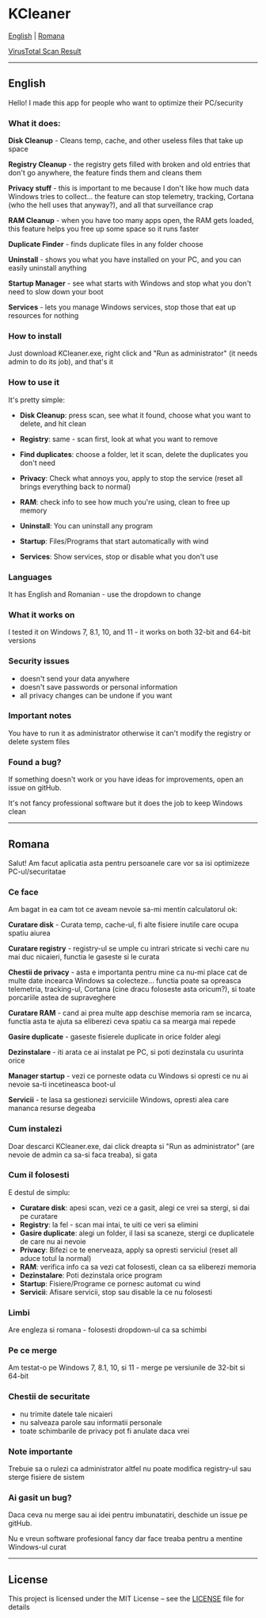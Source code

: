 # KCleaner

[English](#english) | [Romana](#romana)

[ VirusTotal Scan Result](https://www.virustotal.com/gui/file/7d36ee41b9344c7efec3cec364c36fa14c0b067e301e8c8ef6caf1dd0318fd73)

---

## English

Hello!
I made this app for people who want to optimize their PC/security

### What it does:

**Disk Cleanup** - Cleans temp, cache, and other useless files that take up space

**Registry Cleanup** - the registry gets filled with broken and old entries that don't go anywhere, the feature finds them and cleans them

**Privacy stuff** - this is important to me because I don't like how much data Windows tries to collect... the feature can stop telemetry, tracking, Cortana (who the hell uses that anyway?), and all that surveillance crap

**RAM Cleanup** - when you have too many apps open, the RAM gets loaded, this feature helps you free up some space so it runs faster

**Duplicate Finder** - finds duplicate files in any folder choose

**Uninstall** - shows you what you have installed on your PC, and you can easily uninstall anything

**Startup Manager** - see what starts with Windows and stop what you don't need to slow down your boot

**Services** - lets you manage Windows services, stop those that eat up resources for nothing

### How to install

Just download KCleaner.exe, right click and "Run as administrator" (it needs admin to do its job), and that's it

### How to use it

It's pretty simple:

- **Disk Cleanup**: press scan, see what it found, choose what you want to delete, and hit clean

- **Registry**: same - scan first, look at what you want to remove
- **Find duplicates**: choose a folder, let it scan, delete the duplicates you don't need
- **Privacy**: Check what annoys you, apply to stop the service (reset all brings everything back to normal)
- **RAM**: check info to see how much you're using, clean to free up memory
- **Uninstall**: You can uninstall any program
- **Startup**: Files/Programs that start automatically with wind
- **Services**: Show services, stop or disable what you don't use

### Languages

It has English and Romanian - use the dropdown to change

### What it works on

I tested it on Windows 7, 8.1, 10, and 11 - it works on both 32-bit and 64-bit versions

### Security issues

- doesn't send your data anywhere
- doesn't save passwords or personal information
- all privacy changes can be undone if you want

### Important notes

You have to run it as administrator otherwise it can't modify the registry or delete system files

### Found a bug?

If something doesn't work or you have ideas for improvements, open an issue on gitHub.

It's not fancy professional software but it does the job to keep Windows clean

---

## Romana

Salut! 
Am facut aplicatia asta pentru persoanele care vor sa isi optimizeze PC-ul/securitatae

### Ce face

Am bagat in ea cam tot ce aveam nevoie sa-mi mentin calculatorul ok:

**Curatare disk** - Curata temp, cache-ul, fi alte fisiere inutile care ocupa spatiu aiurea

**Curatare registry** - registry-ul se umple cu intrari stricate si vechi care nu mai duc nicaieri, functia le gaseste si le curata

**Chestii de privacy** - asta e importanta pentru mine ca nu-mi place cat de multe date incearca Windows sa colecteze... functia poate sa opreasca telemetria, tracking-ul, Cortana (cine dracu foloseste asta oricum?), si toate porcariile astea de supraveghere

**Curatare RAM** - cand ai prea multe app deschise memoria ram se incarca, functia asta te ajuta sa eliberezi ceva spatiu ca sa mearga mai repede

**Gasire duplicate** - gaseste fisierele duplicate in orice folder alegi

**Dezinstalare** - iti arata ce ai instalat pe PC, si poti dezinstala cu usurinta orice

**Manager startup** - vezi ce porneste odata cu Windows si opresti ce nu ai nevoie sa-ti incetineasca boot-ul

**Servicii** - te lasa sa gestionezi serviciile Windows, opresti alea care mananca resurse degeaba

### Cum instalezi

Doar descarci KCleaner.exe, dai click dreapta si "Run as administrator" (are nevoie de admin ca sa-si faca treaba), si gata

### Cum il folosesti

E destul de simplu:

- **Curatare disk**: apesi scan, vezi ce a gasit, alegi ce vrei sa stergi, si dai pe curatare
- **Registry**: la fel - scan mai intai, te uiti ce veri sa elimini
- **Gasire duplicate**: alegi un folder, il lasi sa scaneze, stergi ce duplicatele de care nu ai nevoie
- **Privacy**: Bifezi ce te enerveaza, apply sa opresti serviciul (reset all aduce totul la normal)
- **RAM**: verifica info ca sa vezi cat folosesti, clean ca sa eliberezi memoria
- **Dezinstalare**: Poti dezinstala orice program
- **Startup**: Fisiere/Programe ce pornesc automat cu wind
- **Servicii**: Afisare servicii, stop sau disable la ce nu folosesti

### Limbi

Are engleza si romana - folosesti dropdown-ul ca sa schimbi

### Pe ce merge

Am testat-o pe Windows 7, 8.1, 10, si 11 - merge pe versiunile de 32-bit si 64-bit

### Chestii de securitate

- nu trimite datele tale nicaieri
- nu salveaza parole sau informatii personale
- toate schimbarile de privacy pot fi anulate daca vrei

### Note importante

Trebuie sa o rulezi ca administrator altfel nu poate modifica registry-ul sau sterge fisiere de sistem

### Ai gasit un bug?

Daca ceva nu merge sau ai idei pentru imbunatatiri, deschide un issue pe gitHub.

Nu e vreun software profesional fancy dar face treaba pentru a mentine Windows-ul curat

---

## License

This project is licensed under the MIT License – see the [LICENSE](LICENSE.md) file for details
